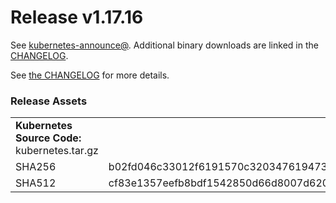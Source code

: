 # Release v1.17.16

See [kubernetes-announce@](https://groups.google.com/forum/#!forum/kubernetes-announce). Additional binary downloads are linked in the [CHANGELOG](https://github.com/kubernetes/kubernetes/blob/master/CHANGELOG/CHANGELOG-1.17.md).

See [the CHANGELOG](https://github.com/kubernetes/kubernetes/blob/master/CHANGELOG/CHANGELOG-1.17.md) for more details.

### Release Assets


<table>
<tr><td colspan=\2\><b>Kubernetes Source Code: </b> kubernetes.tar.gz</td><tr>
<tr><td>SHA256</td><td>b02fd046c33012f6191570c320347619473993fd685d0605a527f527cd893b5a</td></tr>
<tr><td>SHA512</td><td>cf83e1357eefb8bdf1542850d66d8007d620e4050b5715dc83f4a921d36ce9ce47d0d13c5d85f2b0ff8318d2877eec2f63b931bd47417a81a538327af927da3e</td></tr>
</table>


